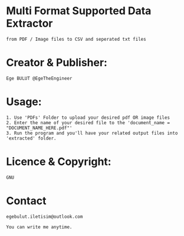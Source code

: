 # Multi Format Supported Data Extractor
    from PDF / Image files to CSV and seperated txt files

# Creator & Publisher: 
    Ege BULUT @EgeTheEngineer

# Usage:
    1. Use 'PDFs' Folder to upload your desired pdf OR image files
    2. Enter the name of your desired file to the 'document_name = "DOCUMENT_NAME_HERE.pdf"'
    3. Run the program and you'll have your related output files into 'extracted' folder.


# Licence & Copyright: 
    GNU

# Contact
    egebulut.iletisim@outlook.com
    
    You can write me anytime. 